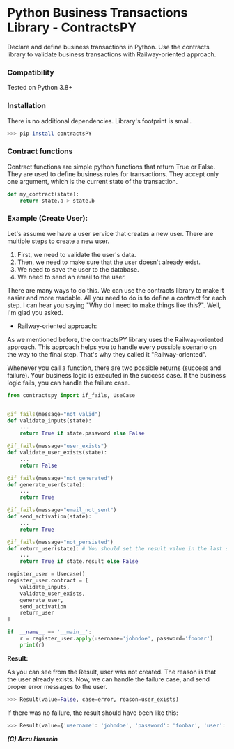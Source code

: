 Python Business Transactions Library - ContractsPY
=======

Declare and define business transactions in Python. Use the contracts library to
validate business transactions with Railway-oriented approach.

 ### Compatibility

Tested on Python 3.8+

### Installation

There is no additional dependencies. Library's footprint is small.

```bash
>>> pip install contractsPY
```


### Contract functions

Contract functions are simple python functions that return True or False. They are
used to define business rules for transactions. They accept only one argument,
which is the current state of the transaction.

```python
def my_contract(state):
    return state.a > state.b
```


### Example (Create User):

Let's assume we have a user service that creates a new user. There are multiple steps to create a new user. 

1) First, we need to validate the user's data.
2) Then, we need to make sure that the user doesn't already exist.
3) We need to save the user to the database.
4) We need to send an email to the user.

There are many ways to do this. We can use the contracts library to make it easier and more readable. 
All you need to do is to define a contract for each step. I can hear you saying "Why do I need to make things like this?". Well, I'm glad you asked.

- Railway-oriented approach:

As we mentioned before, the contractsPY library uses the Railway-oriented approach. This approach helps you to handle every possible scenario on the way to the final step. That's why they called it "Railway-oriented". 

Whenever you call a function, there are two possible returns (success and failure). Your business logic is executed in the success case. If the business logic fails, you can handle the failure case.


```python
from contractspy import if_fails, UseCase


@if_fails(message="not_valid")
def validate_inputs(state):
    ...
    return True if state.password else False

@if_fails(message="user_exists")
def validate_user_exists(state):
    ...
    return False

@if_fails(message="not_generated")
def generate_user(state):
    ...
    return True

@if_fails(message="email_not_sent")
def send_activation(state):
    ...
    return True

@if_fails(message="not_persisted")
def return_user(state): # You should set the result value in the last step
    ...
    return True if state.result else False

register_user = Usecase()
register_user.contract = [
    validate_inputs,
    validate_user_exists,
    generate_user,
    send_activation
    return_user
]

if  __name__ == '__main__':
    r = register_user.apply(username='johndoe', password='foobar')
    print(r)

```

**Result:**

As you can see from the Result, user was not created. The reason is that the user already exists.
Now, we can handle the failure case, and send proper error messages to the user.

```python
>>> Result(value=False, case=error, reason=user_exists)
```

If there was no failure, the result should have been like this:

```python
>>> Result(value={'username': 'johndoe', 'password': 'foobar', 'user': User(username=johndoe, password=foobar), 'result': User(username=johndoe, password=foobar)}, case=success)
```


***(C) Arzu Hussein***

